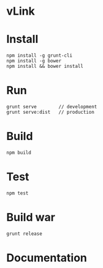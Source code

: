 # vLink

# Install

    npm install -g grunt-cli
    npm install -g bower
    npm install && bower install

# Run
    
    grunt serve        // development
    grunt serve:dist   // production

# Build

    npm build

# Test

    npm test

# Build war

    grunt release

# Documentation
